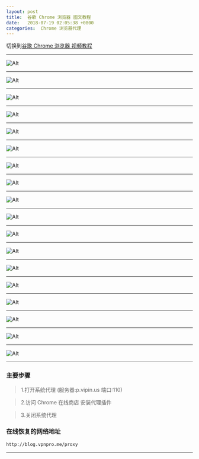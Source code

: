 ```yaml
---
layout: post
title:  谷歌 Chrome 浏览器 图文教程
date:   2018-07-19 02:05:38 +0800
categories:  Chrome 浏览器代理
---
```


切换到[谷歌 Chrome 浏览器 视频教程](/2018/04/chrome/ "Chrome")

****
![Alt ](/assets/images/chrome/chrome1.png "")
****
![Alt ](/assets/images/chrome/chrome2.png "")
****
![Alt ](/assets/images/chrome/chrome3.png "")
****
![Alt ](/assets/images/chrome/chrome4.png "")
****
![Alt ](/assets/images/chrome/chrome5.png "")
****
![Alt ](/assets/images/chrome/chrome6.png "")
****
![Alt ](/assets/images/chrome/chrome7.png "")
****
![Alt ](/assets/images/chrome/chrome8.png "")
****
![Alt ](/assets/images/chrome/chrome9.png "")
****
![Alt ](/assets/images/chrome/chrome10.png "")
****
![Alt ](/assets/images/chrome/chrome11.png "")
****
![Alt ](/assets/images/chrome/chrome12.png "")
****
![Alt ](/assets/images/chrome/chrome13.png "")
****
![Alt ](/assets/images/chrome/chrome14.png "")
****
![Alt ](/assets/images/chrome/chrome15.png "")
****
![Alt ](/assets/images/chrome/chrome16.png "")
****
![Alt ](/assets/images/chrome/chrome17.png "")
****
![Alt ](/assets/images/chrome/chrome18.png "")
****

### 主要步骤

>1.打开系统代理 (服务器:p.vipin.us 端口:110)

>2.访问 Chrome 在线商店 安装代理插件

>3.关闭系统代理

### 在线恢复的网络地址

```
http://blog.vpnpro.me/proxy
```
****

